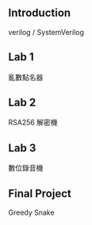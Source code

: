 ## Introduction
verilog / SystemVerilog 

## Lab 1
亂數點名器

## Lab 2
RSA256 解密機

## Lab 3
數位錄音機

## Final Project
Greedy Snake 
